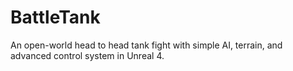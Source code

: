 # BattleTank
An open-world head to head tank fight with simple AI, terrain, and advanced control system in Unreal 4.
